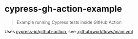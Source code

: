 # cypress-gh-action-example
> Example running Cypress tests inside GitHub Action

Uses [cypress-io/github-action](https://github.com/cypress-io/github-action), see [.github/workflows/main.yml](.github/workflows/main.yml)
